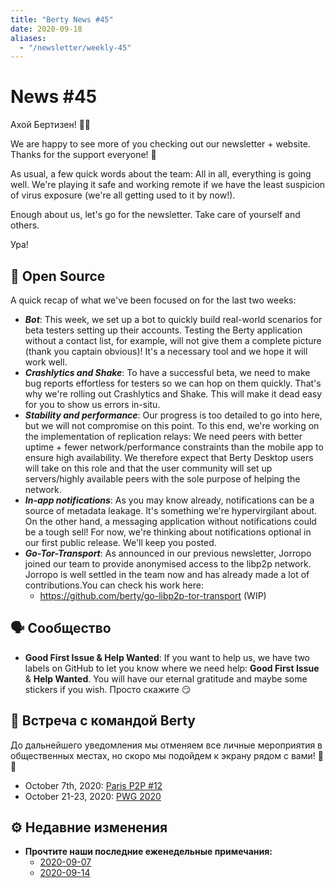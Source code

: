 ```yaml
---
title: "Berty News #45"
date: 2020-09-18
aliases:
  - "/newsletter/weekly-45"
---
```



# News #45

Ахой Бертизен! 🏴‍☠️

We are happy to see more of you checking out our newsletter + website. Thanks for the support everyone! 🧡

As usual, a few quick words about the team: All in all, everything is going well. We're playing it safe and working remote if we have the least suspicion of virus exposure (we're all getting used to it by now!).

Enough about us, let's go for the newsletter. Take care of yourself and others.

Ура!

## 🚀 Open Source

A quick recap of what we've been focused on for the last two weeks:

- ***Bot***: This week, we set up a bot to quickly build real-world scenarios for beta testers setting up their accounts. Testing the Berty application without a contact list, for example, will not give them a complete picture (thank you captain obvious)! It's a necessary tool and we hope it will work well.
- ***Crashlytics and Shake***: To have a successful beta, we need to make bug reports effortless for testers so we can hop on them quickly. That's why we're rolling out Crashlytics and Shake. This will make it dead easy for you to show us errors in-situ.
- ***Stability and performance***: Our progress is too detailed to go into here, but we will not compromise on this point. To this end, we're working on the implementation of replication relays: We need peers with better uptime + fewer network/performance constraints than the mobile app to ensure high availability. We therefore expect that Berty Desktop users will take on this role and that the user community will set up servers/highly available peers with the sole purpose of helping the network.
- ***In-app notifications***: As you may know already, notifications can be a source of metadata leakage. It's something we're hypervirgilant about. On the other hand, a messaging application without notifications could be a tough sell! For now, we're thinking about notifications optional in our first public release. We'll keep you posted.
- ***Go-Tor-Transport***: As announced in our previous newsletter, Jorropo joined our team to provide anonymised access to the libp2p network. Jorropo is well settled in the team now and has already made a lot of contributions.You can check his work here:
    - https://github.com/berty/go-libp2p-tor-transport (WIP)





## 🗣️ Сообщество


* **Good First Issue & Help Wanted**: If you want to help us, we have two labels on GitHub to let you know where we need help: **Good First Issue** & **Help Wanted**. You will have our eternal gratitude and maybe some stickers if you wish. Просто скажите 😏

## 🎉 Встреча с командой Berty

До дальнейшего уведомления мы отменяем все личные мероприятия в общественных местах, но скоро мы подойдем к экрану рядом с вами! 🚧🚧

* October 7th, 2020: [Paris P2P #12](https://p2p.paris/en/event/monthly-12/)
* October 21-23, 2020: [PWG 2020](https://www.planetiers.com/worldgathering/)


## ⚙️ Недавние изменения

* **Прочтите наши последние еженедельные примечания:**
    * [2020-09-07](https://github.com/berty/community/blob/master/meeting-notes/2020/Q3/2020-09-07--staff-team-weekly-sync.md)
    * [2020-09-14](https://github.com/berty/community/blob/master/meeting-notes/2020/Q3/2020-09-14--staff-team-weekly-sync.md)

